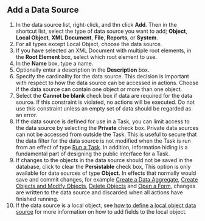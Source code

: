 ## Add a Data Source

1.  In the data source list, right-click, and thn click **Add**. Then in the shortcut list, select the type of data source you want to add; **Object**, **Local Object**, **XML Document**, **File**, **Reports**, or **System**.
2.  For all types except Local Object, choose the data source.
3.  If you have selected an XML Document with multiple root elements, in the **Root Element** box, select which root element to use.
4.  In the **Name** box, type a name.
5.  Optionally enter a description in the **Description** box.
6.  Specify the cardinality for the data source. This decision is important with respect to how the data source can be accessed in actions. Choose if the data source can contain one object or more than one object.
7.  Select the **Cannot be blank** check box if data are required for the data source. If this constraint is violated, no actions will be executed. Do not use this constraint unless an empty set of data should be regarded as an error.
8.  If the data source is defined for use in a Task, you can limit access to the data source by selecting the **Private** check box. Private data sources can not be accessed from outside the Task. This is useful to secure that the data filter for the data source is not modified when the Task is run from an effect of type [Run a Task](../actions/effects/run-a-task.md). In addition, information hiding is a fundamental part of designing the public interface for a Task.
9.  If changes to the objects in the data source should not be saved in the database, click to clear the **Persistable** check box, This option is only available for data sources of type **Object**. In effects that normally would save and commit changes, for example [Create a Data Aggregate](../actions/effects/create-a-data-aggregate.md), [Create Objects and Modify Objects](../actions/effects/create-objects-and-modify-objects.md), [Delete Objects](../actions/effects/delete-objects.md) and [Open a Form](../actions/effects/open-a-form.md), changes are written to the data source and discarded when all actions have finished running.
10.  If the data source is a local object, see [how to define a local object data source](add-a-local-object-data-source.md) for more information on how to add fields to the local object.
